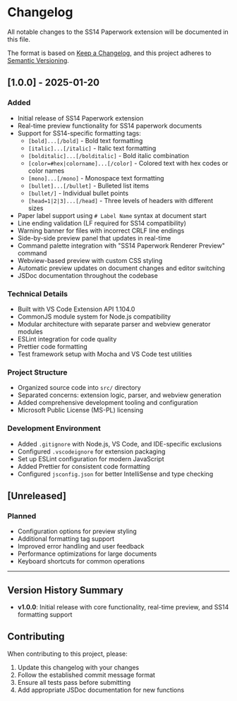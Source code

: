 # Changelog

All notable changes to the SS14 Paperwork extension will be documented in this file.

The format is based on [Keep a Changelog](https://keepachangelog.com/en/1.0.0/),
and this project adheres to [Semantic Versioning](https://semver.org/spec/v2.0.0.html).

## [1.0.0] - 2025-01-20

### Added
- Initial release of SS14 Paperwork extension
- Real-time preview functionality for SS14 paperwork documents
- Support for SS14-specific formatting tags:
    - `[bold]...[/bold]` - Bold text formatting
    - `[italic]...[/italic]` - Italic text formatting
    - `[bolditalic]...[/bolditalic]` - Bold italic combination
    - `[color=#hex|colorname]...[/color]` - Colored text with hex codes or color names
    - `[mono]...[/mono]` - Monospace text formatting
    - `[bullet]...[/bullet]` - Bulleted list items
    - `[bullet/]` - Individual bullet points
    - `[head=1|2|3]...[/head]` - Three levels of headers with different sizes
- Paper label support using `# Label Name` syntax at document start
- Line ending validation (LF required for SS14 compatibility)
- Warning banner for files with incorrect CRLF line endings
- Side-by-side preview panel that updates in real-time
- Command palette integration with "SS14 Paperwork Renderer Preview" command
- Webview-based preview with custom CSS styling
- Automatic preview updates on document changes and editor switching
- JSDoc documentation throughout the codebase

### Technical Details
- Built with VS Code Extension API 1.104.0
- CommonJS module system for Node.js compatibility
- Modular architecture with separate parser and webview generator modules
- ESLint integration for code quality
- Prettier code formatting
- Test framework setup with Mocha and VS Code test utilities

### Project Structure
- Organized source code into `src/` directory
- Separated concerns: extension logic, parser, and webview generation
- Added comprehensive development tooling and configuration
- Microsoft Public License (MS-PL) licensing

### Development Environment
- Added `.gitignore` with Node.js, VS Code, and IDE-specific exclusions
- Configured `.vscodeignore` for extension packaging
- Set up ESLint configuration for modern JavaScript
- Added Prettier for consistent code formatting
- Configured `jsconfig.json` for better IntelliSense and type checking

## [Unreleased]

### Planned
- Configuration options for preview styling
- Additional formatting tag support
- Improved error handling and user feedback
- Performance optimizations for large documents
- Keyboard shortcuts for common operations

---

## Version History Summary
- **v1.0.0**: Initial release with core functionality, real-time preview, and SS14 formatting support

## Contributing

When contributing to this project, please:
1. Update this changelog with your changes
2. Follow the established commit message format
3. Ensure all tests pass before submitting
4. Add appropriate JSDoc documentation for new functions